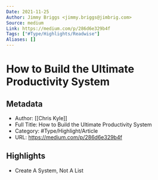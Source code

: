 ```yaml
---
Date: 2021-11-25
Author: Jimmy Briggs <jimmy.briggs@jimbrig.com>
Source: medium
Link: https://medium.com/p/286d6e329b4f
Tags: ["#Type/Highlights/Readwise"]
Aliases: []
---
```

# How to Build the Ultimate Productivity System

## Metadata
- Author: [[Chris Kyle]]
- Full Title: How to Build the Ultimate Productivity System
- Category: #Type/Highlight/Article
- URL: https://medium.com/p/286d6e329b4f

## Highlights
- Create A System, Not A List
